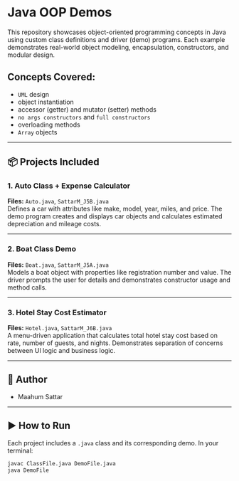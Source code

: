 # Java OOP Demos

This repository showcases object-oriented programming concepts in Java using custom class definitions and driver (demo) programs. Each example demonstrates real-world object modeling, encapsulation, constructors, and modular design.

## Concepts Covered:
- `UML` design
- object instantiation
- accessor (getter) and mutator (setter) methods
- `no args constructors` and `full constructors` 
- overloading methods
- `Array` objects

---

## 📦 Projects Included

### 1. Auto Class + Expense Calculator
**Files:** `Auto.java`, `SattarM_J5B.java`  
Defines a car with attributes like make, model, year, miles, and price. The demo program creates and displays car objects and calculates estimated depreciation and mileage costs.

---

### 2. Boat Class Demo
**Files:** `Boat.java`, `SattarM_J5A.java`  
Models a boat object with properties like registration number and value. The driver prompts the user for details and demonstrates constructor usage and method calls.

---

### 3. Hotel Stay Cost Estimator
**Files:** `Hotel.java`, `SattarM_J6B.java`  
A menu-driven application that calculates total hotel stay cost based on rate, number of guests, and nights. Demonstrates separation of concerns between UI logic and business logic.

---

## 👥 Author
- Maahum Sattar

---

## ▶️ How to Run

Each project includes a `.java` class and its corresponding demo. In your terminal:

```bash
javac ClassFile.java DemoFile.java
java DemoFile
